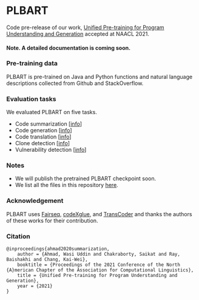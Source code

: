 # PLBART
Code pre-release of our work, [Unified Pre-training for Program Understanding and Generation]() accepted at NAACL 2021.

#### Note. A detailed documentation is coming soon.

### Pre-training data

PLBART is pre-trained on Java and Python functions and natural language descriptions collected from Github and StackOverflow.


### Evaluation tasks

We evaluated PLBART on five tasks.

- Code summarization [[info](https://github.com/microsoft/CodeXGLUE/tree/main/Code-Text/code-to-text#dataset)]
- Code generation [[info](https://github.com/microsoft/CodeXGLUE/tree/main/Text-Code/text-to-code#task-definition)]
- Code translation [[info](https://github.com/microsoft/CodeXGLUE/tree/main/Code-Code/code-to-code-trans#task-definition)]
- Clone detection [[info](https://github.com/microsoft/CodeXGLUE/tree/main/Code-Code/Clone-detection-BigCloneBench#task-definition)]
- Vulnerability detection [[info](https://github.com/microsoft/CodeXGLUE/tree/main/Code-Code/Defect-detection#codexglue----defect-detection)]


### Notes

- We will publish the pretrained PLBART checkpoint soon.
- We list all the files in this repository [here](https://github.com/plbart-2020/PLBART/blob/main/FILEs.md).

### Acknowledgement

PLBART uses [Fairseq](https://github.com/pytorch/fairseq), [codeXglue](https://github.com/microsoft/CodeXGLUE), and [TransCoder](https://github.com/facebookresearch/TransCoder) and thanks the authors of these works for their contribution.


### Citation

```
@inproceedings{ahmad2020summarization,
    author = {Ahmad, Wasi Uddin and Chakraborty, Saikat and Ray, Baishakhi and Chang, Kai-Wei},
    booktitle = {Proceedings of the 2021 Conference of the North {A}merican Chapter of the Association for Computational Linguistics},
    title = {Unified Pre-training for Program Understanding and Generation},
    year = {2021}
}
```

